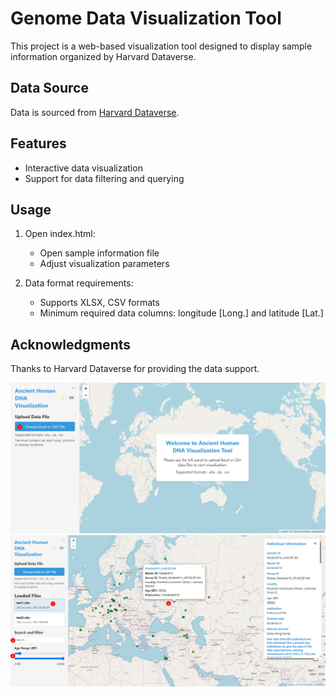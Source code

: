 # Genome Data Visualization Tool

This project is a web-based visualization tool designed to display sample information organized by Harvard Dataverse.

## Data Source

Data is sourced from [Harvard Dataverse](https://dataverse.harvard.edu/dataset.xhtml?persistentId=doi:10.7910/DVN/FFIDCW).

## Features

- Interactive data visualization
- Support for data filtering and querying

## Usage

1. Open index.html:
   - Open sample information file
   - Adjust visualization parameters

2. Data format requirements:
   - Supports XLSX, CSV formats
   - Minimum required data columns: longitude [Long.] and latitude [Lat.]

## Acknowledgments

Thanks to Harvard Dataverse for providing the data support.

 ![](https://github.com/KyanZhu/Ancient-Sample-Visualizer/blob/main/open.png?raw=true)
 ![](https://github.com/KyanZhu/Ancient-Sample-Visualizer/blob/main/options.png?raw=true)